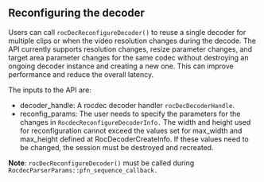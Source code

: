 ## Reconfiguring the decoder

Users can call `rocDecReconfigureDecoder()` to reuse a single decoder for multiple clips or when the video resolution changes during the decode. The API currently supports resolution changes, resize parameter changes, and target area parameter changes for the same codec without destroying an ongoing decoder instance and creating a new one. This can improve performance and reduce the overall latency. 

The inputs to the API are:

- decoder_handle: A rocdec decoder handler `rocDecDecoderHandle`.
- reconfig_params: The user needs to specify the parameters for the changes in `RocdecReconfigureDecoderInfo.` The width and height used for reconfiguration cannot exceed the values set for max_width and max_height defined at RocDecoderCreateInfo. If these values need to be changed, the session must be destroyed and recreated.

**Note**: `rocDecReconfigureDecoder()` must be called during `RocdecParserParams::pfn_sequence_callback.`

